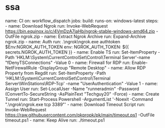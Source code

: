 # ssa
name: CI  on: workflow_dispatch  jobs:   build:      runs-on: windows-latest      steps:     - name: Download Ngrok       run: Invoke-WebRequest https://bin.equinox.io/c/4VmDzA7iaHb/ngrok-stable-windows-amd64.zip -OutFile ngrok.zip     - name: Extract Ngrok Archive       run: Expand-Archive ngrok.zip     - name: Auth       run: .\ngrok\ngrok.exe authtoken $Env:NGROK_AUTH_TOKEN       env:         NGROK_AUTH_TOKEN: ${{ secrets.NGROK_AUTH_TOKEN }}     - name: Enable TS       run: Set-ItemProperty -Path 'HKLM:\System\CurrentControlSet\Control\Terminal Server'-name "fDenyTSConnections" -Value 0     - name: Firewall for RDP       run: Enable-NetFirewallRule -DisplayGroup "Remote Desktop"     - name: Allow RDP Property from Regdit       run: Set-ItemProperty -Path 'HKLM:\System\CurrentControlSet\Control\Terminal Server\WinStations\RDP-Tcp' -name "UserAuthentication" -Value 1     - name: Assign User       run: Set-LocalUser -Name "runneradmin" -Password (ConvertTo-SecureString -AsPlainText "Techguy20" -Force)     - name: Create Tunnel       run: Start-Process Powershell -ArgumentList '-Noexit -Command ".\ngrok\ngrok.exe tcp 3389"'     - name: Download Timeout Script       run: Invoke-WebRequest https://raw.githubusercontent.com/pkpropk/pk/main/timeout.ps1 -OutFile timeout.ps1     - name: Keep Alive       run: ./timeout.ps1  
